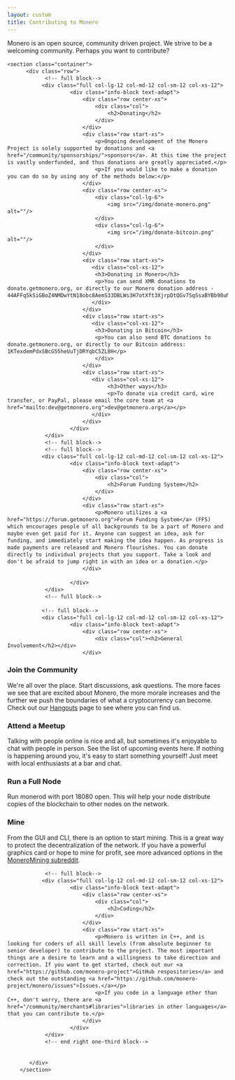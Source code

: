 ```yaml
---
layout: custom
title: Contributing to Monero
---
```

<div markdown="1" class="text-center container description">
Monero is an open source, community driven project. We strive to be a welcoming community. Perhaps you want to contribute?
</div>

<div class="contribute">
   
    <section class="container">
          <div class="row">                
                <!-- full block-->
               <div class="full col-lg-12 col-md-12 col-sm-12 col-xs-12">
                        <div class="info-block text-adapt">
                            <div class="row center-xs">
                                <div class="col">
                                    <h2>Donating</h2>
                                </div>
                            </div>
                            <div class="row start-xs">
                                <p>Ongoing development of the Monero Project is solely supported by donations and <a href="/community/sponsorships/">sponsors</a>. At this time the project is vastly underfunded, and thus donations are greatly appreciated.</p>
                                <p>If you would like to make a donation you can do so by using any of the methods below:</p>
                            </div>
                            <div class="row center-xs">
                                <div class="col-lg-6">
                                    <img src="/img/donate-monero.png" alt=""/>
                                </div>
                                <div class="col-lg-6">
                                    <img src="/img/donate-bitcoin.png" alt=""/>
                                </div>
                            </div>
                            <div class="row start-xs">
                               <div class="col-xs-12">
                                <h3>Donating in Monero</h3>
                                <p>You can send XMR donations to donate.getmonero.org, or directly to our Monero donation address - 44AFFq5kSiGBoZ4NMDwYtN18obc8AemS33DBLWs3H7otXft3XjrpDtQGv7SqSsaBYBb98uNbr2VBBEt7f2wfn3RVGQBEP3A</p>
                               </div>
                            </div>
                            <div class="row start-xs">
                               <div class="col-xs-12">
                                <h3>Donating in Bitcoin</h3>
                                <p>You can also send BTC donations to donate.getmonero.org, or directly to our Bitcoin address: 1KTexdemPdxSBcG55heUuTjDRYqbC5ZL8H</p>
                                </div>
                            </div>
                            <div class="row start-xs">
                               <div class="col-xs-12">
                                    <h3>Other ways</h3>
                                    <p>To donate via credit card, wire transfer, or PayPal, please email the core team at <a href="mailto:dev@getmonero.org">dev@getmonero.org</a></p>
                               </div>
                            </div>
                        </div>
                </div>
                <!-- full block-->
                <!-- full block-->
               <div class="full col-lg-12 col-md-12 col-sm-12 col-xs-12">
                        <div class="info-block text-adapt">
                            <div class="row center-xs">
                                <div class="col">
                                    <h2>Forum Funding System</h2>
                                </div>
                            </div>
                            <div class="row start-xs">
                                <p>Monero utilizes a <a href="https://forum.getmonero.org">Forum Funding System</a> (FFS) which encourages people of all backgrounds to be a part of Monero and maybe even get paid for it. Anyone can suggest an idea, ask for funding, and immediately start making the idea happen. As progress is made payments are released and Monero flourishes. You can donate directly to individual projects that you support. Take a look and don't be afraid to jump right in with an idea or a donation.</p>
                            </div>
                           
                        </div>
                </div>
                <!-- full block-->
               
               <!-- full block-->
               <div class="full col-lg-12 col-md-12 col-sm-12 col-xs-12">
                        <div class="info-block text-adapt">
                            <div class="row center-xs">
                                <div class="col"><h2>General Involvement</h2></div>
                            </div>
<div class="row start-xs" markdown="1">

### Join the Community
We're all over the place.  Start discussions, ask questions. The more faces we see that are excited about Monero, the more morale increases and the further we push the boundaries of what a cryptocurrency can become. Check out our [Hangouts](/community/hangouts) page to see where you can find us.

### Attend a Meetup
Talking with people online is nice and all, but sometimes it's enjoyable to chat with people in person. See the list of upcoming events here. If nothing is happening around you, it's easy to start something yourself! Just meet with local enthusiasts at a bar and chat.

### Run a Full Node
Run monerod with port 18080 open. This will help your node distribute copies of the blockchain to other nodes on the network.

### Mine
From the GUI and CLI, there is an option to start mining. This is a great way to protect the decentralization of the network. If you have a powerful graphics card or hope to mine for profit, see more advanced options in the [MoneroMining subreddit](https://reddit.com/r/MoneroMining).

</div>
                        </div>
               </div>
               <!-- end full block-->
               
                <!-- full block-->
               <div class="full col-lg-12 col-md-12 col-sm-12 col-xs-12">
                        <div class="info-block text-adapt">
                            <div class="row center-xs">
                                <div class="col">
                                    <h2>Coding</h2>
                                </div>
                            </div>
                            <div class="row start-xs">
                                <p>Monero is written in C++, and is looking for coders of all skill levels (from absolute beginner to senior developer) to contribute to the project. The most important things are a desire to learn and a willingness to take direction and correction. If you want to get started, check out our <a href="https://github.com/monero-project">GitHub respositories</a> and check out the outstanding <a href="https://github.com/monero-project/monero/issues">Issues.</a></p>
                                <p>If you code in a language other than C++, don't worry, there are <a href="/community/merchants#libraries">libraries in other languages</a> that you can contribute to.</p>
                            </div>
                        </div>
                </div>
                <!-- end right one-third block-->
                
                
           </div>
        </section>
    
</div>